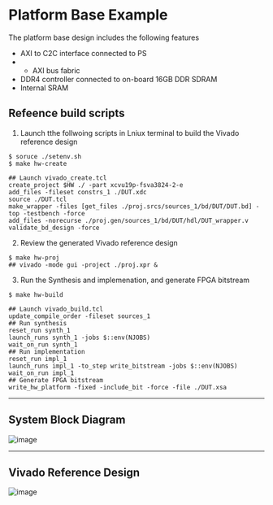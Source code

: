 # Platform Base Example

The platform base design includes the following features
  * AXI to C2C interface connected to PS
  * * AXI bus fabric
  * DDR4 controller connected to on-board 16GB DDR SDRAM
  * Internal SRAM 

## Refeence build scripts
1. Launch tthe follwoing scripts in Lniux terminal to build the Vivado reference design
```
$ soruce ./setenv.sh
$ make hw-create

## Launch vivado_create.tcl
create_project $HW ./ -part xcvu19p-fsva3824-2-e
add_files -fileset constrs_1 ./DUT.xdc
source ./DUT.tcl
make_wrapper -files [get_files ./proj.srcs/sources_1/bd/DUT/DUT.bd] -top -testbench -force
add_files -norecurse ./proj.gen/sources_1/bd/DUT/hdl/DUT_wrapper.v
validate_bd_design -force
```

2. Review the generated Vivado reference design
```
$ make hw-proj
## vivado -mode gui -project ./proj.xpr &
```

3. Run the Synthesis and implemenation, and generate FPGA bitstream
```
$ make hw-build

## Launch vivado_build.tcl
update_compile_order -fileset sources_1
## Run synthesis
reset_run synth_1
launch_runs synth_1 -jobs $::env(NJOBS)
wait_on_run synth_1
## Run implementation
reset_run impl_1
launch_runs impl_1 -to_step write_bitstream -jobs $::env(NJOBS)
wait_on_run impl_1
## Generate FPGA bitstream
write_hw_platform -fixed -include_bit -force -file ./DUT.xsa
```

---
## System Block Diagram

![image](https://github.com/user-attachments/assets/6558d14e-fc95-4b69-826d-68147bb5ea84)

---
## Vivado Reference Design 
![image](https://github.com/user-attachments/assets/a22310ff-087e-4167-95f4-2c2c197a47c5)
